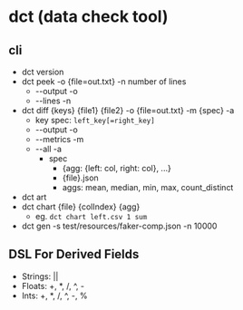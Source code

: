 # dct (data check tool)

## cli

- dct version
- dct peek -o {file=out.txt} -n number of lines
  - --output -o
  - --lines -n
- dct diff {keys} {file1} {file2} -o {file=out.txt} -m {spec} -a
  - key spec: `left_key[=right_key]`
  - --output -o
  - --metrics -m
  - --all -a
    - spec
      - {agg: {left: col, right: col}, ...}
      - {file}.json
      - aggs: mean, median, min, max, count_distinct
- dct art
- dct chart {file} {colIndex} {agg}
  - eg. `dct chart left.csv 1 sum`
- dct gen -s test/resources/faker-comp.json -n 10000

## DSL For Derived Fields

- Strings: ||
- Floats: +, *, /, ^, -
- Ints: +, *, /, ^, -, %
